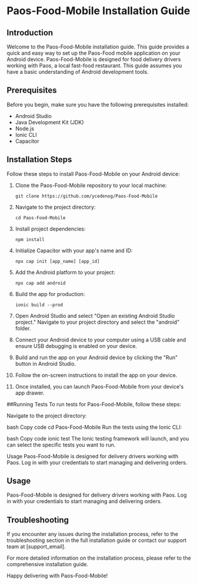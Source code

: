 # Paos-Food-Mobile Installation Guide

## Introduction

Welcome to the Paos-Food-Mobile installation guide. This guide provides a quick and easy way to set up the Paos-Food mobile application on your Android device. Paos-Food-Mobile is designed for food delivery drivers working with Paos, a local fast-food restaurant. This guide assumes you have a basic understanding of Android development tools.

## Prerequisites

Before you begin, make sure you have the following prerequisites installed:

- Android Studio
- Java Development Kit (JDK)
- Node.js
- Ionic CLI
- Capacitor

## Installation Steps

Follow these steps to install Paos-Food-Mobile on your Android device:

1. Clone the Paos-Food-Mobile repository to your local machine:

   ```
   git clone https://github.com/ycedenog/Paos-Food-Mobile
   ```

2. Navigate to the project directory:

   ```
   cd Paos-Food-Mobile
   ```

3. Install project dependencies:

   ```
   npm install
   ```

4. Initialize Capacitor with your app's name and ID:

   ```
   npx cap init [app_name] [app_id]
   ```

5. Add the Android platform to your project:

   ```
   npx cap add android
   ```

6. Build the app for production:

   ```
   ionic build --prod
   ```

7. Open Android Studio and select "Open an existing Android Studio project." Navigate to your project directory and select the "android" folder.

8. Connect your Android device to your computer using a USB cable and ensure USB debugging is enabled on your device.

9. Build and run the app on your Android device by clicking the "Run" button in Android Studio.

10. Follow the on-screen instructions to install the app on your device.

11. Once installed, you can launch Paos-Food-Mobile from your device's app drawer.
 
##Running Tests
To run tests for Paos-Food-Mobile, follow these steps:

Navigate to the project directory:

bash
Copy code
cd Paos-Food-Mobile
Run the tests using the Ionic CLI:

bash
Copy code
ionic test
The Ionic testing framework will launch, and you can select the specific tests you want to run.

Usage
Paos-Food-Mobile is designed for delivery drivers working with Paos. Log in with your credentials to start managing and delivering orders.

## Usage

Paos-Food-Mobile is designed for delivery drivers working with Paos. Log in with your credentials to start managing and delivering orders.

## Troubleshooting

If you encounter any issues during the installation process, refer to the troubleshooting section in the full installation guide or contact our support team at [support_email].

For more detailed information on the installation process, please refer to the comprehensive installation guide.

Happy delivering with Paos-Food-Mobile!
